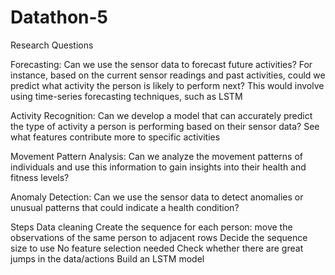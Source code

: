 # Datathon-5

Research Questions

Forecasting: Can we use the sensor data to forecast future activities? For instance, based on the current sensor readings and past activities, could we predict what activity the person is likely to perform next? This would involve using time-series forecasting techniques, such as LSTM

Activity Recognition: Can we develop a model that can accurately predict the type of activity a person is performing based on their sensor data? 
See what features contribute more to specific activities

Movement Pattern Analysis: Can we analyze the movement patterns of individuals and use this information to gain insights into their health and fitness levels?

Anomaly Detection: Can we use the sensor data to detect anomalies or unusual patterns that could indicate a health condition?

Steps
Data cleaning
Create the sequence for each person: move the observations of the same person to adjacent rows
Decide the sequence size to use
No feature selection needed
Check whether there are great jumps in the data/actions
Build an LSTM model
